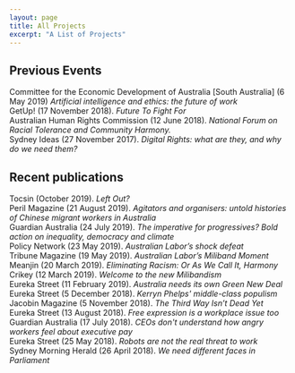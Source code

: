 ```yaml
---
layout: page
title: All Projects
excerpt: "A List of Projects"
---
```


<h2>Previous Events</h2>
    <p>  Committee for the Economic Development of Australia [South Australia] (6 May 2019) <i>Artificial intelligence and ethics: the future of work</i></br>
  GetUp! (17 November 2018). <i>Future To Fight For</i></br>
  Australian Human Rights Commission (12 June 2018). <i>National Forum on Racial Tolerance and Community Harmony.</i></br>
  Sydney Ideas (27 November 2017). <i>Digital Rights: what are they, and why do we need them?</i></br>
    </p>
  </div>
  <div class="tech">
    <h2>Recent publications</h2>
    <p>Tocsin (October 2019). <i>Left Out?</i></br>
  Peril Magazine (21 August 2019). <i>Agitators and organisers: untold histories of Chinese migrant workers in Australia</i></br>
      Guardian Australia (24 July 2019). <i>The imperative for progressives? Bold action on inequality, democracy and climate</i></br>
Policy Network (23 May 2019). <i>Australian Labor’s shock defeat</i></br>
Tribune Magazine (19 May 2019). <i>Australian Labor’s Miliband Moment</i></br>
Meanjin (20 March 2019). <i>Eliminating Racism: Or As We Call It, Harmony</i></br>
Crikey (12 March 2019). <i>Welcome to the new Milibandism</i></br>
Eureka Street (11 February 2019). <i>Australia needs its own Green New Deal</i></br>
Eureka Street (5 December 2018). <i>Kerryn Phelps' middle-class populism</i></br>
Jacobin Magazine (5 November 2018). <i>The Third Way Isn’t Dead Yet</i></br>
Eureka Street (13 August 2018). <i>Free expression is a workplace issue too</i></br>
Guardian Australia (17 July 2018). <i>CEOs don't understand how angry workers feel about executive pay</i></br>
Eureka Street (25 May 2018). <i>Robots are not the real threat to work</i></br>
Sydney Morning Herald (26 April 2018). <i>We need different faces in Parliament</i></br>
